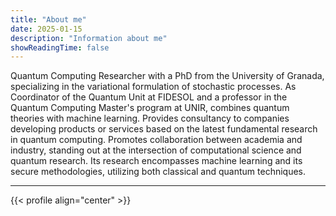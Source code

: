 ```yaml
---
title: "About me"
date: 2025-01-15
description: "Information about me"
showReadingTime: false
---
```



Quantum Computing Researcher with a PhD from the University of Granada, specializing in the variational formulation of stochastic processes. As Coordinator of the Quantum Unit at FIDESOL and a professor in the Quantum Computing Master's program at UNIR, combines quantum theories with machine learning. Provides consultancy to companies developing products or services based on the latest fundamental research in quantum computing. Promotes collaboration between academia and industry, standing out at the intersection of computational science and quantum research. Its research encompasses machine learning and its secure methodologies, utilizing both classical and quantum techniques. 

---

{{< profile align="center" >}}
